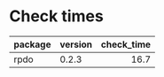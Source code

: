 # Check times

|package |version | check_time|
|:-------|:-------|----------:|
|rpdo    |0.2.3   |       16.7|


